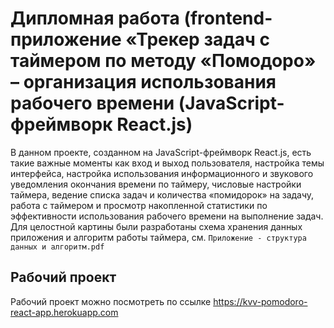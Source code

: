 # Дипломная работа (frontend-приложение «Трекер задач с таймером по методу «Помодоро» – организация использования рабочего времени (JavaScript-фреймворк React.js)

В данном проекте, созданном на JavaScript-фреймворк React.js, есть такие важные моменты как вход и выход пользователя, настройка темы интерфейса, настройка использования информационного и звукового уведомления окончания времени по таймеру, числовые настройки таймера, ведение списка задач и количества «помидорок» на задачу, работа с таймером и просмотр накопленной статистики по эффективности использования рабочего времени на выполнение задач. Для целостной картины были разработаны схема хранения данных приложения и алгоритм работы таймера, см. `Приложение - структура данных и алгоритм.pdf`

## Рабочий проект

Рабочий проект можно посмотреть по ссылке https://kvv-pomodoro-react-app.herokuapp.com
